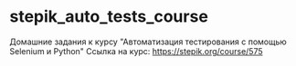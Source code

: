 # stepik_auto_tests_course
Домашние задания к курсу "Автоматизация тестирования с помощью Selenium и Python"
Ссылка на курс: https://stepik.org/course/575
